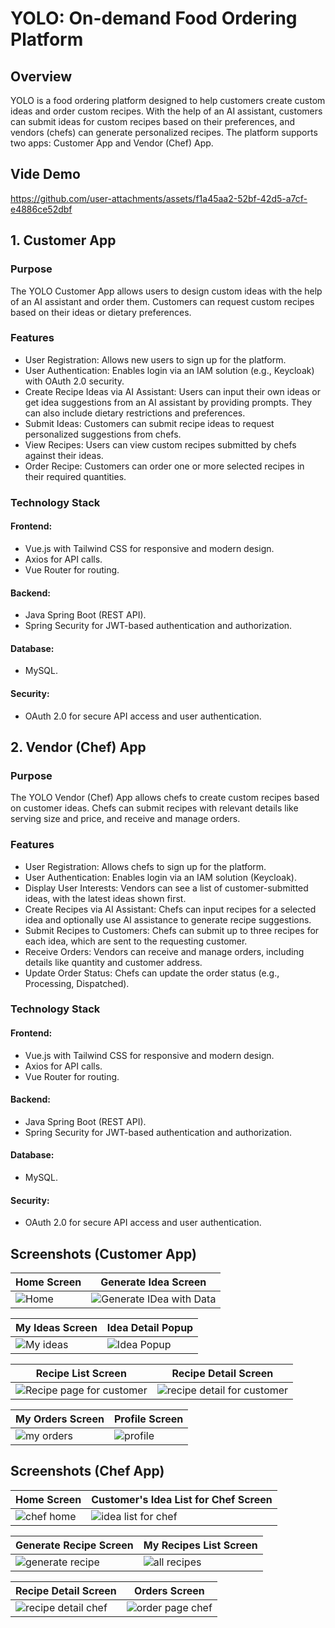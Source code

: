 # YOLO: On-demand Food Ordering Platform
## Overview
YOLO is a food ordering platform designed to help customers create custom ideas and order custom recipes. With the help of an AI assistant, customers can submit ideas for custom recipes based on their preferences, and vendors (chefs) can generate personalized recipes. The platform supports two apps: Customer App and Vendor (Chef) App.

## Vide Demo

https://github.com/user-attachments/assets/f1a45aa2-52bf-42d5-a7cf-e4886ce52dbf


## 1. Customer App
### Purpose
The YOLO Customer App allows users to design custom ideas with the help of an AI assistant and order them. Customers can request custom recipes based on their ideas or dietary preferences.

### Features
* User Registration: Allows new users to sign up for the platform. </br>
* User Authentication: Enables login via an IAM solution (e.g., Keycloak) with OAuth 2.0 security. </br>
* Create Recipe Ideas via AI Assistant: Users can input their own ideas or get idea suggestions from an AI assistant by providing prompts. They can also include dietary restrictions and preferences. </br>
* Submit Ideas: Customers can submit recipe ideas to request personalized suggestions from chefs. </br>
* View Recipes: Users can view custom recipes submitted by chefs against their ideas. </br>
* Order Recipe: Customers can order one or more selected recipes in their required quantities. </br>
### Technology Stack
#### Frontend: 
* Vue.js with Tailwind CSS for responsive and modern design. </br>
* Axios for API calls. </br>
* Vue Router for routing.
  
#### Backend:
* Java Spring Boot (REST API). </br>
* Spring Security for JWT-based authentication and authorization.

#### Database: 
* MySQL.

#### Security:
* OAuth 2.0 for secure API access and user authentication.

## 2. Vendor (Chef) App
### Purpose
The YOLO Vendor (Chef) App allows chefs to create custom recipes based on customer ideas. Chefs can submit recipes with relevant details like serving size and price, and receive and manage orders.

### Features
* User Registration: Allows chefs to sign up for the platform. </br>
* User Authentication: Enables login via an IAM solution (Keycloak). </br>
* Display User Interests: Vendors can see a list of customer-submitted ideas, with the latest ideas shown first. </br>
* Create Recipes via AI Assistant: Chefs can input recipes for a selected idea and optionally use AI assistance to generate recipe suggestions. </br>
* Submit Recipes to Customers: Chefs can submit up to three recipes for each idea, which are sent to the requesting customer. </br>
* Receive Orders: Vendors can receive and manage orders, including details like quantity and customer address. </br>
* Update Order Status: Chefs can update the order status (e.g., Processing, Dispatched). </br>
### Technology Stack
#### Frontend: 
* Vue.js with Tailwind CSS for responsive and modern design. </br>
* Axios for API calls. </br>
* Vue Router for routing.
  
#### Backend:
* Java Spring Boot (REST API).
* Spring Security for JWT-based authentication and authorization.

#### Database: 
* MySQL.

#### Security: 
* OAuth 2.0 for secure API access and user authentication.

## Screenshots (Customer App)

|  Home Screen                              |  Generate Idea Screen                              |
|-----------------------------------------|-----------------------------------------|
| ![Home](https://github.com/user-attachments/assets/6087b42e-ade6-41cb-9132-7e251bf0a5b2) | ![Generate IDea with Data](https://github.com/user-attachments/assets/88abdcf7-da99-4ec0-9184-bc818e7977ce) |

|  My Ideas Screen                              |  Idea Detail Popup                               |
|-----------------------------------------|-----------------------------------------|
| ![My ideas](https://github.com/user-attachments/assets/6818d4df-4b6e-4750-b1ed-527b09ad53ce) | ![Idea Popup](https://github.com/user-attachments/assets/b3b82159-bed3-4157-89e5-41d10237d602) |

|  Recipe List Screen                              |  Recipe Detail Screen                               |
|-----------------------------------------|-----------------------------------------|
| ![Recipe page for customer](https://github.com/user-attachments/assets/d81bfc86-1c82-424e-a99f-b66053ddc464) | ![recipe detail for customer](https://github.com/user-attachments/assets/8d8ac04c-d1b2-4fb1-8891-82989de243f2) |

|  My Orders Screen                              |  Profile Screen                               |
|-----------------------------------------|-----------------------------------------|
| ![my orders](https://github.com/user-attachments/assets/031a261c-e08c-4541-90d8-f2e9d2038786) | ![profile](https://github.com/user-attachments/assets/bd73cbba-67e0-4a39-87c1-ceed8b035e52) |

## Screenshots (Chef App)

|  Home Screen                              |  Customer's Idea List for Chef Screen                              |
|-----------------------------------------|-----------------------------------------|
| ![chef home](https://github.com/user-attachments/assets/27f71f8e-d7a0-4a40-b86a-124d0dabc519) | ![idea list for chef](https://github.com/user-attachments/assets/45d9cfd6-7320-4bca-9d11-7b66c4981620) |

|  Generate Recipe Screen                              |  My Recipes List Screen                               |
|-----------------------------------------|-----------------------------------------|
| ![generate recipe](https://github.com/user-attachments/assets/053f0058-d25f-4237-b5e3-32b964c98153) | ![all recipes](https://github.com/user-attachments/assets/2450dad6-8baa-4309-bd3d-414c9aaca358) |

|  Recipe Detail Screen                              |  Orders Screen                               |
|-----------------------------------------|-----------------------------------------|
| ![recipe detail chef](https://github.com/user-attachments/assets/4f438bcc-73fb-471f-a859-6e58da50c162) | ![order page chef](https://github.com/user-attachments/assets/09c5b81e-1f6e-4391-9a32-158f58317d2d) |
